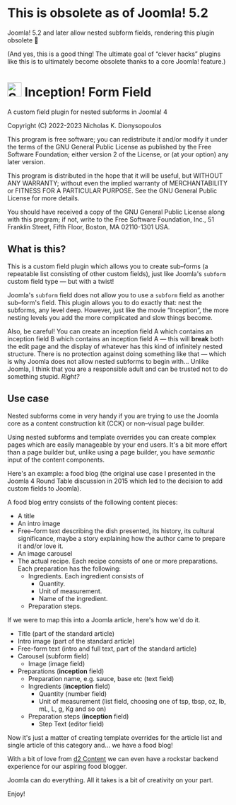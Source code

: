 # This is obsolete as of Joomla! 5.2

Joomla! 5.2 and later allow nested subform fields, rendering this plugin obsolete 🎉

(And yes, this is a good thing! The ultimate goal of “clever hacks” plugins like this is to ultimately become obsolete thanks to a core Joomla! feature.)

# <img src="./logo/spinning-top-2.svg" width="32" alt="Spinning top logo by Skoll at game-icons.net"> Inception! Form Field

A custom field plugin for nested subforms in Joomla! 4 

Copyright (C) 2022-2023  Nicholas K. Dionysopoulos

This program is free software; you can redistribute it and/or modify
it under the terms of the GNU General Public License as published by
the Free Software Foundation; either version 2 of the License, or
(at your option) any later version.

This program is distributed in the hope that it will be useful,
but WITHOUT ANY WARRANTY; without even the implied warranty of
MERCHANTABILITY or FITNESS FOR A PARTICULAR PURPOSE.  See the
GNU General Public License for more details.

You should have received a copy of the GNU General Public License along
with this program; if not, write to the Free Software Foundation, Inc.,
51 Franklin Street, Fifth Floor, Boston, MA 02110-1301 USA.

## What is this?

This is a custom field plugin which allows you to create sub–forms (a repeatable list consisting of other custom fields), just like Joomla's `subform` custom field type — but with a twist!

Joomla's `subform` field does not allow you to use a `subform` field as another sub–form's field. This plugin allows you to do exactly that: nest the subforms, any level deep. However, just like the movie “Inception”, the more nesting levels you add the more complicated and slow things become.

Also, be careful! You can create an inception field A which contains an inception field B which contains an inception field A — this will **break** both the edit page and the display of whatever has this kind of infinitely nested structure. There is no protection against doing something like that — which is why Joomla does not allow nested subforms to begin with… Unlike Joomla, I think that you are a responsible adult and can be trusted not to do something stupid. _Right?_

## Use case

Nested subforms come in very handy if you are trying to use the Joomla core as a content construction kit (CCK) or non–visual page builder.

Using nested subforms and template overrides you can create complex pages which are easily manageable by your end users. It's a bit more effort than a page builder but, unlike using a page builder, you have _semantic_ input of the content components.

Here's an example: a food blog (the original use case I presented in the Joomla 4 Round Table discussion in 2015 which led to the decision to add custom fields to Joomla).

A food blog entry consists of the following content pieces:
* A title
* An intro image
* Free–form text describing the dish presented, its history, its cultural significance, maybe a story explaining how the author came to prepare it and/or love it.
* An image carousel
* The actual recipe. Each recipe consists of one or more preparations. Each preparation has the following:
  * Ingredients. Each ingredient consists of
    * Quantity.
    * Unit of measurement.
    * Name of the ingredient.
  * Preparation steps.

If we were to map this into a Joomla article, here's how we'd do it.
* Title (part of the standard article)
* Intro image (part of the standard article)
* Free-form text (intro and full text, part of the standard article)
* Carousel (subform field)
  * Image (image field)
* Preparations (**inception** field)
  * Preparation name, e.g. sauce, base etc (text field)
  * Ingredients (**inception** field)
    * Quantity (number field)
    * Unit of measurement (list field, choosing one of tsp, tbsp, oz, lb, mL, L, g, Kg and so on)
  * Preparation steps (**inception** field)
    * Step Text (editor field)

Now it's just a matter of creating template overrides for the article list and single article of this category and... we have a food blog!

With a bit of love from [d2 Content](https://extensions.joomla.org/extension/d2-content/) we can even have a rockstar backend experience for our aspiring food blogger.

Joomla can do everything. All it takes is a bit of creativity on your part.

Enjoy!
